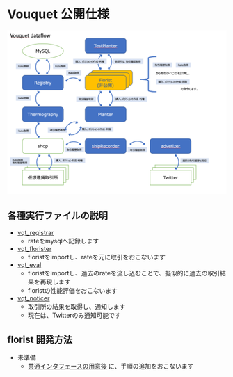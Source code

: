 Vouquet 公開仕様
===

![Dataflow](./media/Vouquet_Dataflow.png)

## 各種実行ファイルの説明

* [vqt_registrar](./elf/vqt_registrar.md)
	* rateをmysqlへ記録します
* [vqt_florister](./elf/vqt_florister.md)
	* floristをimportし、rateを元に取引をおこないます
* [vqt_eval](./elf/vqt_eval.md)
	* floristをimportし、過去のrateを流し込むことで、擬似的に過去の取引結果を再現します
	* floristの性能評価をおこないます
* [vqt_noticer](./elf/vqt_noticer.md)
	* 取引所の結果を取得し、通知します
	* 現在は、Twitterのみ通知可能です

## florist 開発方法
* 未準備
	* [共通インタフェースの用意後](https://github.com/vouquet/vouquet/issues/18) に、手順の追加をおこないます
